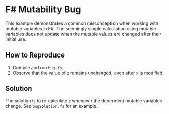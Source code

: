 # F# Mutability Bug

This example demonstrates a common misconception when working with mutable variables in F#.  The seemingly simple calculation using mutable variables does not update when the mutable values are changed after their initial use.

## How to Reproduce

1. Compile and run `bug.fs`.
2. Observe that the value of `z` remains unchanged, even after `x` is modified.

## Solution

The solution is to re-calculate `z` whenever the dependent mutable variables change.  See `bugSolution.fs` for an example.